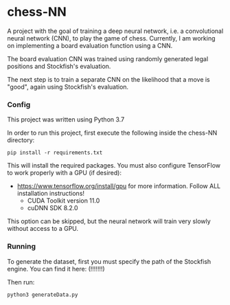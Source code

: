 # chess-NN

A project with the goal of training a deep neural network, i.e. a convolutional neural network (CNN),
to play the game of chess. Currently, I am working on implementing a board evaluation function using a CNN.

The board evaluation CNN was trained using randomly generated legal positions and Stockfish's evaluation.

The next step is to train a separate CNN on the likelihood that a move is "good", again using Stockfish's evaluation.

### Config

This project was written using Python 3.7

In order to run this project, first execute the following inside the chess-NN directory:
```
pip install -r requirements.txt
```

This will install the required packages. You must also configure TensorFlow to work properly with a GPU (if desired):

- https://www.tensorflow.org/install/gpu for more information. Follow ALL installation instructions!
  - CUDA Toolkit version 11.0
  - cuDNN SDK 8.2.0

This option can be skipped, but the neural network will train very slowly without access to a GPU.

### Running

To generate the dataset, first you must specify the path of the Stockfish engine. You can find it here: (!!!!!!!)

Then run:
```
python3 generateData.py
```
